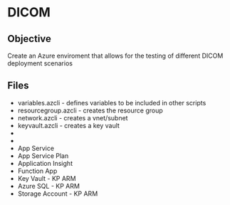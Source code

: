 # DICOM

## Objective
Create an Azure enviroment that allows for the testing of different DICOM deployment scenarios

## Files
- variables.azcli - defines variables to be included in other scripts
- resourcegroup.azcli - creates the resource group
- network.azcli - creates a vnet/subnet
- keyvault.azcli - creates a key vault
- 
- 
- App Service
- App Service Plan
- Application Insight
- Function App
- Key Vault - KP ARM
- Azure SQL - KP ARM
- Storage Account - KP ARM
